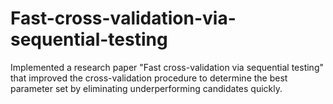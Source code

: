 # Fast-cross-validation-via-sequential-testing
Implemented a research paper "Fast cross-validation via sequential testing" that improved the cross-validation procedure to determine the best parameter set by eliminating underperforming candidates quickly.
